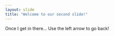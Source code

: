```yaml
---
layout: slide
title: "Welcome to our second slide!"
---
```

Once I get in there...
Use the left arrow to go back!
